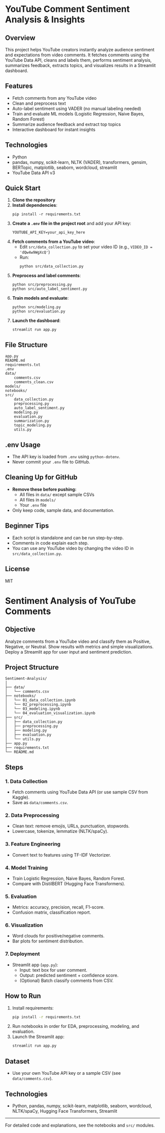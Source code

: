 # YouTube Comment Sentiment Analysis & Insights

## Overview
This project helps YouTube creators instantly analyze audience sentiment and expectations from video comments. It fetches comments using the YouTube Data API, cleans and labels them, performs sentiment analysis, summarizes feedback, extracts topics, and visualizes results in a Streamlit dashboard.

## Features
- Fetch comments from any YouTube video
- Clean and preprocess text
- Auto-label sentiment using VADER (no manual labeling needed)
- Train and evaluate ML models (Logistic Regression, Naive Bayes, Random Forest)
- Summarize audience feedback and extract top topics
- Interactive dashboard for instant insights

## Technologies
- Python
- pandas, numpy, scikit-learn, NLTK (VADER), transformers, gensim, BERTopic, matplotlib, seaborn, wordcloud, streamlit
- YouTube Data API v3

## Quick Start
1. **Clone the repository**
2. **Install dependencies**:
   ```
   pip install -r requirements.txt
   ```
3. **Create a `.env` file in the project root** and add your API key:
   ```
   YOUTUBE_API_KEY=your_api_key_here
   ```
4. **Fetch comments from a YouTube video**:
   - Edit `src/data_collection.py` to set your video ID (e.g., `VIDEO_ID = 'dQw4w9WgXcQ'`)
   - Run:
     ```
     python src/data_collection.py
     ```
5. **Preprocess and label comments**:
   ```
   python src/preprocessing.py
   python src/auto_label_sentiment.py
   ```
6. **Train models and evaluate**:
   ```
   python src/modeling.py
   python src/evaluation.py
   ```
7. **Launch the dashboard**:
   ```
   streamlit run app.py
   ```

## File Structure
```
app.py
README.md
requirements.txt
.env
data/
    comments.csv
    comments_clean.csv
models/
notebooks/
src/
    data_collection.py
    preprocessing.py
    auto_label_sentiment.py
    modeling.py
    evaluation.py
    summarization.py
    topic_modeling.py
    utils.py
```

## .env Usage
- The API key is loaded from `.env` using `python-dotenv`.
- Never commit your `.env` file to GitHub.

## Cleaning Up for GitHub
- **Remove these before pushing:**
  - All files in `data/` except sample CSVs
  - All files in `models/`
  - Your `.env` file
- Only keep code, sample data, and documentation.

## Beginner Tips
- Each script is standalone and can be run step-by-step.
- Comments in code explain each step.
- You can use any YouTube video by changing the video ID in `src/data_collection.py`.

## License
MIT
# Sentiment Analysis of YouTube Comments

## Objective
Analyze comments from a YouTube video and classify them as Positive, Negative, or Neutral. Show results with metrics and simple visualizations. Deploy a Streamlit app for user input and sentiment prediction.

## Project Structure
```
Sentiment-Analysis/
│
├── data/
│   └── comments.csv
├── notebooks/
│   └── 01_data_collection.ipynb
│   └── 02_preprocessing.ipynb
│   └── 03_modeling.ipynb
│   └── 04_evaluation_visualization.ipynb
├── src/
│   ├── data_collection.py
│   ├── preprocessing.py
│   ├── modeling.py
│   ├── evaluation.py
│   └── utils.py
├── app.py
├── requirements.txt
└── README.md
```

## Steps

### 1. Data Collection
- Fetch comments using YouTube Data API (or use sample CSV from Kaggle).
- Save as `data/comments.csv`.

### 2. Data Preprocessing
- Clean text: remove emojis, URLs, punctuation, stopwords.
- Lowercase, tokenize, lemmatize (NLTK/spaCy).

### 3. Feature Engineering
- Convert text to features using TF-IDF Vectorizer.

### 4. Model Training
- Train Logistic Regression, Naive Bayes, Random Forest.
- Compare with DistilBERT (Hugging Face Transformers).

### 5. Evaluation
- Metrics: accuracy, precision, recall, F1-score.
- Confusion matrix, classification report.

### 6. Visualization
- Word clouds for positive/negative comments.
- Bar plots for sentiment distribution.

### 7. Deployment
- Streamlit app (`app.py`):
  - Input: text box for user comment.
  - Output: predicted sentiment + confidence score.
  - (Optional) Batch classify comments from CSV.

## How to Run
1. Install requirements:
   ```bash
   pip install -r requirements.txt
   ```
2. Run notebooks in order for EDA, preprocessing, modeling, and evaluation.
3. Launch the Streamlit app:
   ```bash
   streamlit run app.py
   ```

## Dataset
- Use your own YouTube API key or a sample CSV (see `data/comments.csv`).

## Technologies
- Python, pandas, numpy, scikit-learn, matplotlib, seaborn, wordcloud, NLTK/spaCy, Hugging Face Transformers, Streamlit

---

For detailed code and explanations, see the notebooks and `src/` modules.
